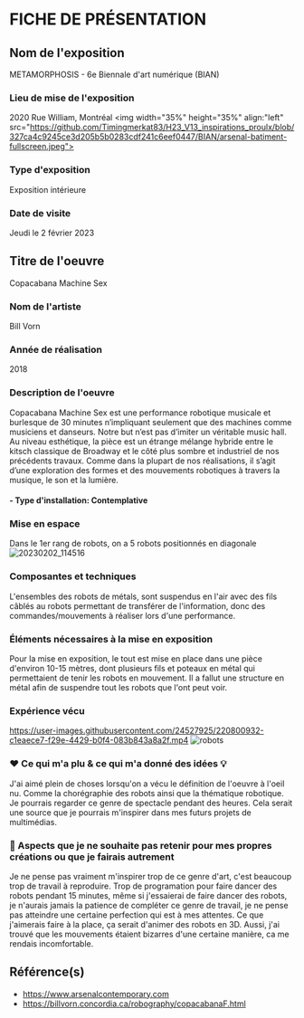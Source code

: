 
# FICHE DE PRÉSENTATION

## Nom de l'exposition
METAMORPHOSIS - 6e Biennale d'art numérique (BIAN)

### Lieu de mise de l'exposition
2020 Rue William, Montréal
<img width="35%" height="35%" align:"left" src="https://github.com/Timingmerkat83/H23_V13_inspirations_proulx/blob/327ca4c9245ce3d205b5b0283cdf241c6eef0447/BIAN/arsenal-batiment-fullscreen.jpeg">



### Type d'exposition
Exposition intérieure

### Date de visite
Jeudi le 2 février 2023

## Titre de l'oeuvre
Copacabana Machine Sex

### Nom de l'artiste
Bill Vorn

### Année de réalisation
2018

### Description de l'oeuvre

Copacabana Machine Sex est une performance robotique musicale et burlesque de 30 minutes n’impliquant seulement que des machines comme musiciens et danseurs. Notre but n’est pas d’imiter un véritable music hall. Au niveau esthétique, la pièce est un étrange mélange hybride entre le kitsch classique de Broadway et le côté plus sombre et industriel de nos précédents travaux. Comme dans la plupart de nos réalisations, il s’agit d’une exploration des formes et des mouvements robotiques à travers la musique, le son et la lumière.

####  - Type d'installation: Contemplative

### Mise en espace
Dans le 1er rang de robots, on a 5 robots positionnés en diagonale
![20230202_114516](https://user-images.githubusercontent.com/24527925/220802516-5902ce9c-62ac-4e0d-a344-c9970921e7a2.jpg)


### Composantes et techniques
L'ensembles des robots de métals, sont suspendus en l'air avec des fils câblés au robots permettant de transférer de l'information, donc des commandes/mouvements à réaliser lors d'une performance.

### Éléments nécessaires à la mise en exposition
Pour la mise en exposition, le tout est mise en place dans une pièce d'environ 10-15 mètres, dont plusieurs fils et poteaux en métal qui permettaient de tenir les robots en mouvement.
Il a fallut une structure en métal afin de suspendre tout les robots que l'ont peut voir.

### Expérience vécu

https://user-images.githubusercontent.com/24527925/220800932-c1eaece7-f29e-4429-b0f4-083b843a8a2f.mp4
![robots](https://user-images.githubusercontent.com/24527925/220810091-9d470b97-75ef-4d24-9087-ef8d923c5843.jpg)


### ❤️ Ce qui m'a plu & ce qui m'a donné des idées 💡
J'ai aimé plein de choses lorsqu'on a vécu le définition de l'oeuvre à l'oeil nu. Comme la chorégraphie des robots ainsi que la thématique robotique. Je pourrais regarder ce genre de spectacle pendant des heures. Cela serait une source que je pourrais m'inspirer dans mes futurs projets de multimédias.


### 🤔 Aspects que je ne souhaite pas retenir pour mes propres créations ou que je fairais autrement
Je ne pense pas vraiment m'inspirer trop de ce genre d'art, c'est beaucoup trop de travail à reproduire. Trop de programation pour faire dancer des robots pendant 15 minutes, même si j'essaierai de faire dancer des robots, je n'aurais jamais la patience de compléter ce genre de travail, je ne pense pas atteindre une certaine perfection qui est à mes attentes. Ce que j'aimerais faire à la place, ça serait d'animer des robots en 3D. Aussi, j'ai trouvé que les mouvements étaient bizarres d'une certaine manière, ca me rendais incomfortable.
## Référence(s)

- https://www.arsenalcontemporary.com
- https://billvorn.concordia.ca/robography/copacabanaF.html












